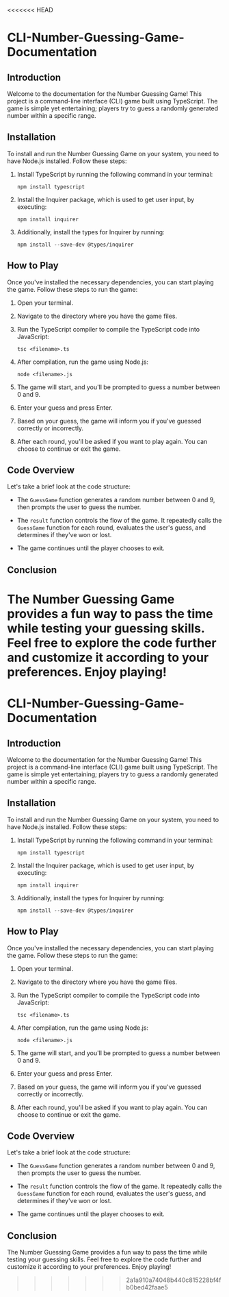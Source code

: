 <<<<<<< HEAD
# CLI-Number-Guessing-Game-Documentation

## Introduction

Welcome to the documentation for the Number Guessing Game! This project is a command-line interface (CLI) game built using TypeScript. The game is simple yet entertaining; players try to guess a randomly generated number within a specific range.

## Installation

To install and run the Number Guessing Game on your system, you need to have Node.js installed. Follow these steps:

1. Install TypeScript by running the following command in your terminal:

    ```
    npm install typescript
    ```

2. Install the Inquirer package, which is used to get user input, by executing:

    ```
    npm install inquirer
    ```

3. Additionally, install the types for Inquirer by running:

    ```
    npm install --save-dev @types/inquirer
    ```

## How to Play

Once you've installed the necessary dependencies, you can start playing the game. Follow these steps to run the game:

1. Open your terminal.

2. Navigate to the directory where you have the game files.

3. Run the TypeScript compiler to compile the TypeScript code into JavaScript:

    ```
    tsc <filename>.ts
    ```

4. After compilation, run the game using Node.js:

    ```
    node <filename>.js
    ```

5. The game will start, and you'll be prompted to guess a number between 0 and 9.

6. Enter your guess and press Enter.

7. Based on your guess, the game will inform you if you've guessed correctly or incorrectly.

8. After each round, you'll be asked if you want to play again. You can choose to continue or exit the game.

## Code Overview

Let's take a brief look at the code structure:

- The `GuessGame` function generates a random number between 0 and 9, then prompts the user to guess the number.

- The `result` function controls the flow of the game. It repeatedly calls the `GuessGame` function for each round, evaluates the user's guess, and determines if they've won or lost.

- The game continues until the player chooses to exit.

## Conclusion

The Number Guessing Game provides a fun way to pass the time while testing your guessing skills. Feel free to explore the code further and customize it according to your preferences. Enjoy playing!
=======
# CLI-Number-Guessing-Game-Documentation

## Introduction

Welcome to the documentation for the Number Guessing Game! This project is a command-line interface (CLI) game built using TypeScript. The game is simple yet entertaining; players try to guess a randomly generated number within a specific range.

## Installation

To install and run the Number Guessing Game on your system, you need to have Node.js installed. Follow these steps:

1. Install TypeScript by running the following command in your terminal:

    ```
    npm install typescript
    ```

2. Install the Inquirer package, which is used to get user input, by executing:

    ```
    npm install inquirer
    ```

3. Additionally, install the types for Inquirer by running:

    ```
    npm install --save-dev @types/inquirer
    ```

## How to Play

Once you've installed the necessary dependencies, you can start playing the game. Follow these steps to run the game:

1. Open your terminal.

2. Navigate to the directory where you have the game files.

3. Run the TypeScript compiler to compile the TypeScript code into JavaScript:

    ```
    tsc <filename>.ts
    ```

4. After compilation, run the game using Node.js:

    ```
    node <filename>.js
    ```

5. The game will start, and you'll be prompted to guess a number between 0 and 9.

6. Enter your guess and press Enter.

7. Based on your guess, the game will inform you if you've guessed correctly or incorrectly.

8. After each round, you'll be asked if you want to play again. You can choose to continue or exit the game.

## Code Overview

Let's take a brief look at the code structure:

- The `GuessGame` function generates a random number between 0 and 9, then prompts the user to guess the number.

- The `result` function controls the flow of the game. It repeatedly calls the `GuessGame` function for each round, evaluates the user's guess, and determines if they've won or lost.

- The game continues until the player chooses to exit.

## Conclusion

The Number Guessing Game provides a fun way to pass the time while testing your guessing skills. Feel free to explore the code further and customize it according to your preferences. Enjoy playing!
>>>>>>> 2a1a910a74048b440c815228bf4fb0bed42faae5
